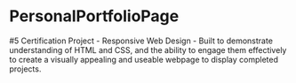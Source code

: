 # PersonalPortfolioPage
#5 Certification Project - Responsive Web Design - 
Built to demonstrate understanding of HTML and CSS, and the ability to engage them effectively to create a visually appealing and useable webpage to display completed projects.
